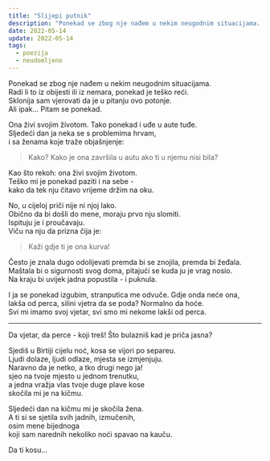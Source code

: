 ```yaml
---
title: "Slijepi putnik"
description: "Ponekad se zbog nje nađem u nekim neugodnim situacijama..."
date: 2022-05-14
update: 2022-05-14
tags:
  - poezija
  - neudomljeno
---
```


Ponekad se zbog nje nađem u nekim neugodnim situacijama.  
Radi li to iz obijesti ili iz nemara, ponekad je teško reći.  
Sklonija sam vjerovati da je u pitanju ovo potonje.  
Ali ipak... Pitam se ponekad.

Ona živi svojim životom. Tako ponekad i uđe u aute tuđe.  
Sljedeći dan ja neka se s problemima hrvam,  
i sa ženama koje traže objašnjenje:

> Kako? Kako je ona završila u autu ako ti u njemu nisi bila?

Kao što rekoh: ona živi svojim životom.  
Teško mi je ponekad paziti i na sebe -  
kako da tek nju čitavo vrijeme držim na oku.

No, u cijeloj priči nije ni njoj lako.  
Obično da bi došli do mene, moraju prvo nju slomiti.  
Ispituju je i proučavaju.  
Viču na nju da prizna čija je:

> Kaži gdje ti je ona kurva!

Često je znala dugo odolijevati premda bi se znojila, premda bi žeđala.  
Maštala bi o sigurnosti svog doma, pitajući se kuda ju je vrag nosio.  
Na kraju bi uvijek jadna popustila - i puknula.

I ja se ponekad izgubim, stranputica me odvuče. Gdje onda neće ona,  
lakša od perca, silini vjetra da se poda? Normalno da hoće.  
Svi mi imamo svoj vjetar, svi smo mi nekome lakši od perca.

---

Da vjetar, da perce - koji treš! Što bulazniš kad je priča jasna?

Sjediš u Birtiji cijelu noć, kosa se vijori po separeu.  
Ljudi dolaze, ljudi odlaze, mjesta se izmjenjuju.  
Naravno da je netko, a tko drugi nego ja!  
sjeo na tvoje mjesto u jednom trenutku,  
a jedna vražja vlas tvoje duge plave kose  
skočila mi je na kičmu.

Sljedeći dan na kičmu mi je skočila žena.  
A ti si se sjetila svih jadnih, izmučenih,  
osim mene bijednoga  
koji sam narednih nekoliko noći spavao na kauču.

Da ti kosu...
